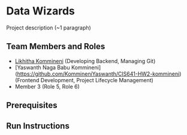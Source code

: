 # Data Wizards

Project description (~1 paragraph)

## Team Members and Roles

* [Likhitha Kommineni](https://github.com/likhitha333/CIS641-HW2-Kommineni) (Developing Backend, Managing Git)
* [Yaswanth Naga Babu Kommineni] (https://github.com/KommineniYaswanth/CIS641-HW2-kommineni) (Frontend Development, Project Lifecycle Management)
* Member 3 (Role 5, Role 6)

## Prerequisites

## Run Instructions
